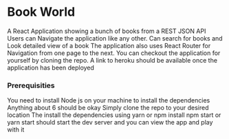 # Book World 
A React Application showing a bunch of books from a REST JSON API 
Users can Navigate the application like any other. Can search for books and Look detailed view of a book
The application also uses React Router for Navigation from one page to the next.
You can checkout the application for yourself by cloning the repo. A link to heroku should 
be available once the application has been deployed 
### Prerequisities 
You need to install Node js on your machine to install the dependencies Anything about 6 should be okay
Simply clone the repo to your desired location 
The install the dependencies using yarn or npm install 
npm start or yarn start should start the dev server and you can view the app and play with it


